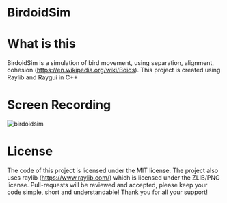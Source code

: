 # BirdoidSim
# What is this
BirdoidSim is a simulation of bird movement, using separation, alignment, cohesion (https://en.wikipedia.org/wiki/Boids). 
This project is created using Raylib and Raygui in C++

# Screen Recording
![birdoidsim](https://github.com/user-attachments/assets/a8073ece-ea7f-4db9-ac83-2ecdf9e7c8b9)

# License
The code of this project is licensed under the MIT license. The project also uses raylib (https://www.raylib.com/) which is licensed under the ZLIB/PNG license. Pull-requests will be reviewed and accepted, please keep your code simple, short and understandable! Thank you for all your support!
